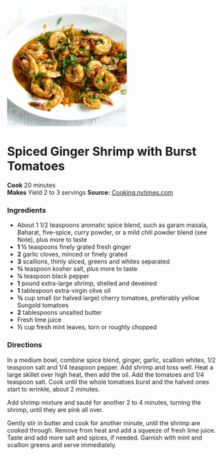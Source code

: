 [![](/images/57ed5028-ca59-4773-a55d-7f2bc374fab6.jpg)](https://static01.nyt.com/images/2020/09/16/dining/11Apperex/merlin_176534631_992abc2b-e91b-410a-b350-3de82a73627e-articleLarge.jpg)

#  Spiced Ginger Shrimp with Burst Tomatoes

**Cook** 20 minutes  
**Makes** Yield 2 to 3 servings
**Source:** [Cooking.nytimes.com](https://cooking.nytimes.com/recipes/1021430-spiced-ginger-shrimp-with-burst-tomatoes?action=click&module=RecipeBox&pgType=recipebox-page&region=all&rank=2)

###  Ingredients

  * About 1 1/2 teaspoons aromatic spice blend, such as garam masala, Baharat, five-spice, curry powder, or a mild chili powder blend (see Note), plus more to taste
  *   **1 ½** teaspoons finely grated fresh ginger
  *   **2** garlic cloves, minced or finely grated
  *   **3** scallions, thinly sliced, greens and whites separated
  *   **¾** teaspoon kosher salt, plus more to taste
  *   **¼** teaspoon black pepper
  *   **1** pound extra-large shrimp, shelled and deveined
  *   **1** tablespoon extra-virgin olive oil
  *   **¾** cup small (or halved large) cherry tomatoes, preferably yellow Sungold tomatoes
  *   **2** tablespoons unsalted butter
  * Fresh lime juice
  *   **½** cup fresh mint leaves, torn or roughly chopped

###  Directions

In a medium bowl, combine spice blend, ginger, garlic, scallion whites, 1/2
teaspoon salt and 1/4 teaspoon pepper. Add shrimp and toss well. Heat a large
skillet over high heat, then add the oil. Add the tomatoes and 1/4 teaspoon
salt. Cook until the whole tomatoes burst and the halved ones start to
wrinkle, about 2 minutes.

Add shrimp mixture and sauté for another 2 to 4 minutes, turning the shrimp,
until they are pink all over.

Gently stir in butter and cook for another minute, until the shrimp are cooked
through. Remove from heat and add a squeeze of fresh lime juice. Taste and add
more salt and spices, if needed. Garnish with mint and scallion greens and
serve immediately.

